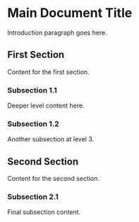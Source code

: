 # Main Document Title

Introduction paragraph goes here.

## First Section
Content for the first section.

### Subsection 1.1
Deeper level content here.

### Subsection 1.2
Another subsection at level 3.

## Second Section
Content for the second section.

### Subsection 2.1
Final subsection content. 